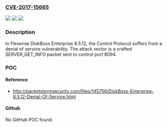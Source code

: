 ### [CVE-2017-15665](https://cve.mitre.org/cgi-bin/cvename.cgi?name=CVE-2017-15665)
![](https://img.shields.io/static/v1?label=Product&message=n%2Fa&color=blue)
![](https://img.shields.io/static/v1?label=Version&message=n%2Fa&color=blue)
![](https://img.shields.io/static/v1?label=Vulnerability&message=n%2Fa&color=brighgreen)

### Description

In Flexense DiskBoss Enterprise 8.5.12, the Control Protocol suffers from a denial of service vulnerability. The attack vector is a crafted SERVER_GET_INFO packet sent to control port 8094.

### POC

#### Reference
- http://packetstormsecurity.com/files/145756/DiskBoss-Enterprise-8.5.12-Denial-Of-Service.html

#### Github
No GitHub POC found.

